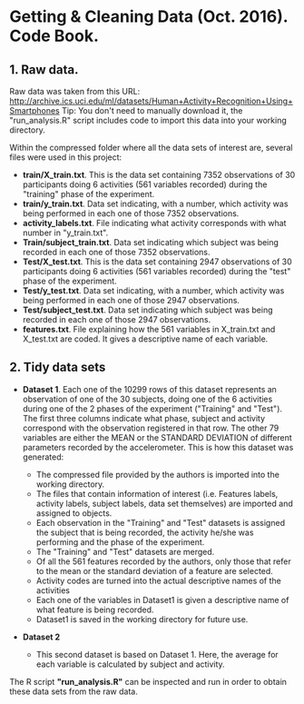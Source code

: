 # Getting & Cleaning Data (Oct. 2016). Code Book.

## 1. Raw data.
Raw data was taken from this URL: http://archive.ics.uci.edu/ml/datasets/Human+Activity+Recognition+Using+Smartphones
Tip: You don't need to manually download it, the "run_analysis.R" script includes code to import this data into your working directory.

Within the compressed folder where all the data sets of interest are, several files were used in this project:
- **train/X_train.txt**. This is the data set containing 7352 observations of 30 participants doing 6 activities (561 variables recorded) during the "training" phase of the experiment.
- **train/y_train.txt**. Data set indicating, with a number, which activity was being performed in each one of those 7352 observations.
- **activity_labels.txt**. File indicating what activity corresponds with what number in "y_train.txt".
- **Train/subject_train.txt**. Data set indicating which subject was being recorded in each one of those 7352 observations.
- **Test/X_test.txt**. This is the data set containing 2947 observations of 30 participants doing 6 activities (561 variables recorded) during the "test" phase of the experiment.
- **Test/y_test.txt**.  Data set indicating, with a number, which activity was being performed in each one of those 2947 observations.
- **Test/subject_test.txt**. Data set indicating which subject was being recorded in each one of those 2947 observations.
- **features.txt**. File explaining how the 561 variables in X_train.txt and X_test.txt are coded. It gives a descriptive name of each variable.


## 2. Tidy data sets
- **Dataset 1**. 
Each  one of the 10299 rows of this dataset represents an observation of one of the 30 subjects, doing one of the 6 activities during one of the 2 phases of the experiment ("Training" and "Test").
The first three columns indicate what phase, subject and activity correspond with the observation registered in that row. The other 79 variables are either the MEAN or the STANDARD DEVIATION of different parameters recorded by the accelerometer. This is how this dataset was generated:
  - The compressed file provided by the authors is imported into the working directory.
  - The files that contain information of interest (i.e. Features labels, activity labels, subject labels, data set themselves) are imported and assigned to objects.
  - Each observation in the "Training" and "Test" datasets is assigned the subject that is being recorded, the activity he/she was performing and the phase of the experiment.
  - The "Training" and "Test" datasets are merged.
  - Of all the 561 features recorded by the authors, only those that refer to the mean or the standard deviation of a feature are selected.
  - Activity codes are turned into the actual descriptive names of the activities
  - Each one of the variables in Dataset1 is given a descriptive name of what feature is being recorded.
  - Dataset1 is saved in the working directory for future use.
  
- **Dataset 2**
  - This second dataset is based on Dataset 1. Here, the average for each variable is calculated by subject and activity.
  
The R script **"run_analysis.R"** can be inspected and run in order to obtain these data sets from the raw data.
